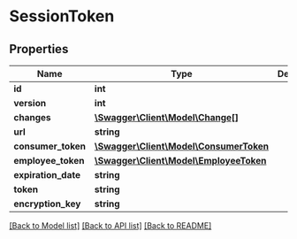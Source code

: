 # SessionToken

## Properties
Name | Type | Description | Notes
------------ | ------------- | ------------- | -------------
**id** | **int** |  | [optional] 
**version** | **int** |  | [optional] 
**changes** | [**\Swagger\Client\Model\Change[]**](Change.md) |  | [optional] 
**url** | **string** |  | [optional] 
**consumer_token** | [**\Swagger\Client\Model\ConsumerToken**](ConsumerToken.md) |  | [optional] 
**employee_token** | [**\Swagger\Client\Model\EmployeeToken**](EmployeeToken.md) |  | [optional] 
**expiration_date** | **string** |  | 
**token** | **string** |  | [optional] 
**encryption_key** | **string** |  | [optional] 

[[Back to Model list]](../../README.md#documentation-for-models) [[Back to API list]](../../README.md#documentation-for-api-endpoints) [[Back to README]](../../README.md)

